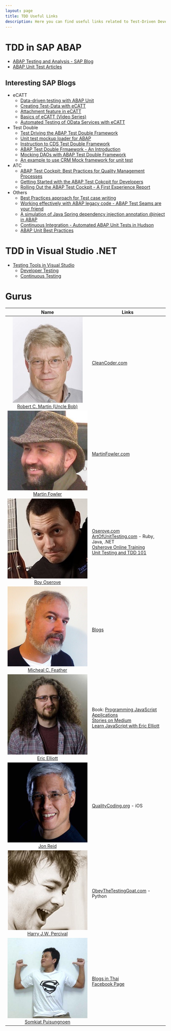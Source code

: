 ```yaml
---
layout: page
title: TDD Useful Links
description: Here you can find useful links related to Test-Driven Development.
---
```


# TDD in SAP ABAP
- [ABAP Testing and Analysis - SAP Blog](https://blogs.sap.com/tags/808952988084195139233186926963168/)
- [ABAP Unit Test Articles](http://zevolving.com/tag/abap-unit-testing/)

## Interesting SAP Blogs
- eCATT
  - [Data-driven testing with ABAP Unit](https://blogs.sap.com/2014/02/25/data-driven-testing-with-abap-unit/)
  - [Creating Test-Data with eCATT](https://blogs.sap.com/2016/11/29/creating-test-data-with-ecatt/)
  - [Attachment feature in eCATT](https://blogs.sap.com/2014/04/25/attachment-feature-in-ecatt/)
  - [Basics of eCATT (Video Series)](https://blogs.sap.com/2013/07/13/basics-of-ecatt-video-series-part-1-system-data-container/)
  - [Automated Testing of OData Services with eCATT](https://blogs.sap.com/2015/06/09/automated-testing-of-odata-services-with-ecatt/)
- Test Double
  - [Test Driving the ABAP Test Double Framework](https://blogs.sap.com/2015/02/26/test-driving-the-abap-test-double-framework/)
  - [Unit test mockup loader for ABAP](https://blogs.sap.com/2015/11/12/unit-test-mockup-loader-for-abap/)
  - [Instruction to CDS Test Double Framework](https://blogs.sap.com/2016/10/19/introduction-cds-test-double-framework-write-unit-tests-abap-cds-entities/)
  - [ABAP Test Double Frmaework - An Introduction](https://blogs.sap.com/2015/01/05/abap-test-double-framework-an-introduction/)
  - [Mocking DAOs with ABAP Test Double Framework](https://blogs.sap.com/2016/08/25/mocking-daos-with-abap-test-double-framework/)
  - [An example to use CRM Mock framework for unit test](https://blogs.sap.com/2016/11/07/an-example-to-use-crm-mock-framework-for-unit-test/)
- ATC
  - [ABAP Test Cockpit: Best Practices for Quality Management Processes](https://blogs.sap.com/2012/10/02/abap-test-cockpit-best-practices-for-quality-management-processes/)
  - [Getting Started with the ABAP Test Cokcpit for Developers](https://blogs.sap.com/2012/10/18/getting-started-with-the-abap-test-cockpit-for-developers/)
  - [Rolling Out the ABAP Test Cockpit - A First Experience Report](https://blogs.sap.com/2013/11/19/rolling-out-the-abap-test-cockpit-a-first-experience-report/)
- Others
  - [Best Practices approach for Test case writing](https://blogs.sap.com/2013/09/19/best-practice-approach-for-test-case-writing/)
  - [Working effectively with ABAP legacy code - ABAP Test Seams are your friend](https://blogs.sap.com/2016/02/06/working-effectively-with-abap-legacy-code-abap-test-seams-are-your-friend/)
  - [A simulation of Java Spring dependency injection annotation @inject in ABAP](https://blogs.sap.com/2016/10/14/simulation-java-spring-dependency-injection-annotation-inject-abap/)
  - [Continuous Integration - Automated ABAP Unit Tests in Hudson](https://blogs.sap.com/2013/05/23/continuous-integration-automated-abap-unit-tests-in-hudson/)
  - [ABAP Unit Best Practices](https://wiki.scn.sap.com/wiki/display/ABAP/ABAP+Unit+Best+Practices)

# TDD in Visual Studio .NET

- [Testing Tools in Visual Studio](https://www.visualstudio.com/en-us/docs/test/overview)
  - [Developer Testing](https://www.visualstudio.com/en-us/docs/test/developer-testing/developer-testing)
  - [Continuous Testing](https://www.visualstudio.com/en-us/docs/test/continuous-testing/continuous-testing)

# Gurus
| Name | Links |
|:---:| --- |
| ![](img/robert_martin.jpg)<br />[Robert C. Martin (Uncle Bob)](http://twitter.com/unclebobmartin) | [CleanCoder.com](http://blog.cleancoder.com/) |
| ![](img/martin_fowler.jpg)<br />[Martin Fowler](http://www.martinfowler.com/aboutMe.html) | [MartinFowler.com](http://www.martinfowler.com/) |
| ![](img/roy_osherove.jpg)<br />[Roy Oserove](http://osherove.com/about/) | [Oserove.com](http://osherove.com/)<br />[ArtOfUnitTesting.com](http://artofunittesting.com/) - Ruby, Java, .NET<br />[Osherove Online Training](http://courses.osherove.com/)<br />[Unit Testing and TDD 101](http://courses.osherove.com/courses/the-art-of-unit-testing-tdd-master-class-in-net/lectures/54779) |
| ![](img/micheal_feathers.jpg)<br />[Micheal C. Feather](https://michaelfeathers.silvrback.com/bio) | [Blogs](https://michaelfeathers.silvrback.com/) |
| ![](img/eric_elliott.jpg)<br />[Eric Elliott](https://twitter.com/_ericelliott) | Book: [Programming JavaScript Applications](https://ericelliottjs.com/product/programming-javascript-applications-paper-ebook-bundle/)<br />[Stories on Medium](https://medium.com/@_ericelliott)<br />[Learn JavaScript with Eric Elliott](http://ericelliottjs.com/product/lifetime-access-pass/) |
| ![](img/jon_reid.jpg)<br />[Jon Reid](http://twitter.com/qcoding) | [QualityCoding.org](http://qualitycoding.org/) - iOS |
| ![](img/harry_percival.jpg)<br />[Harry J.W. Percival](obeythetestinggoat@gmail.com) | [ObeyTheTestingGoat.com](http://www.obeythetestinggoat.com/) - Python |
| ![](img/somkiat_puisungnoen.jpg)<br />[Somkiat Puisungnoen](https://www.linkedin.com/in/somkiat) | [Blogs in Thai](http://www.somkiat.cc/tag/tdd/)<br />[Facebook Page](https://www.facebook.com/somkiat.cc) |
